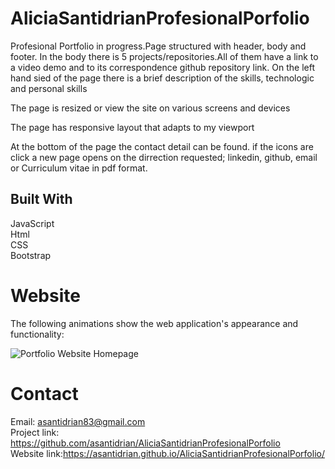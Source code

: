 # AliciaSantidrianProfesionalPorfolio

Profesional Portfolio in progress.Page structured with header, body and footer.
In the body there is 5 projects/repositories.All of them have a link to a video demo and to its correspondence github repository link.
On the left hand sied of the page there is a brief description of the skills, technologic and personal skills


The page is resized or view the site on various screens and devices

The page has responsive layout that adapts to my viewport

At the bottom of the page the contact detail can be found. if the icons are click a new page opens on the dirrection requested; linkedin, github, email or Curriculum vitae in pdf format.


## Built With

JavaScript  
Html  
CSS  
Bootstrap  

# Website

The following animations show the web application's appearance and functionality:

![Portfolio Website Homepage](https://drive.google.com/file/d/1yGsKcCTfgi6Azhlvv0iEwXCGJNdixN0u/view)


# Contact
Email: asantidrian83@gmail.com  
Project link: https://github.com/asantidrian/AliciaSantidrianProfesionalPorfolio  
Website link:https://asantidrian.github.io/AliciaSantidrianProfesionalPorfolio/

